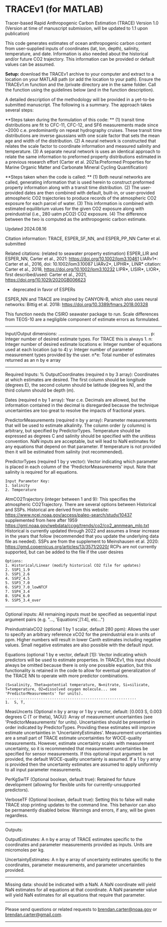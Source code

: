 # TRACEv1 (for MATLAB)
Tracer-based Rapid Anthropogenic Carbon Estimation (TRACE)
Version 1.0 (Version at time of manuscript submission, will be updated to 1.1 upon publication)

This code generates estimates of ocean anthropogenic carbon content from
user-supplied inputs of coordinates (lat, lon, depth), salinity,
temperature, and date. Information is also needed about the historical
and/or future CO2 trajectory.  This information can be provided or
default values can be assumed.  

**Setup:** download the TRACEv1 archive to your computer and extract to a location 
on your MATLAB path (or add the location to your path).  Ensure the TRACEv1.m 
function and the /private directory are in the same folder.  Call the function 
using the guidelines below (and in the function description).

A detailed description of the methodology will be provided in a yet-to-be submitted 
manuscript.  The following is a summary.  The approach takes several steps:

**Steps taken during the formulation of this code: **
(1) transit time distributions are fit to CFC-11, CFC-12, and SF6
measurements made since ~2000 c.e. predominantly on repeat hydrography
cruises. These transit time distributions are inverse gaussians with one
scale factor that sets the mean age and width of the distribution. (2) A
neural network is constructed that relates the scale factor to
coordinate information and measured salinity and temperature. (3) A
separate neural network is uses an identical approach to relate the same
information to preformed property distributions estimated in a previous
research effort (Carter et al. 2021a:Preformed Properties for Marine
Organic Matter and Carbonate Mineral Cycling Quantification)

**Steps taken when the code is called: **
(1) Both neural networks are called, generating information that is used 
herein to construct preformed property information along with a transit 
time distribution.  (2) The user-provided dates are then combined with 
default, built-in, or user-provided atmospheric CO2 trajectories to 
produce records of the atmospheric CO2 exposure for each parcel of water. 
(3) This information is combined with estimated equilibrium values for 
the given CO2 exposure along with preindustrial (i.e., 280 uatm pCO2) 
CO2 exposure.  (4) The difference between the two is computed as the 
anthropogenic carbon estimate.

Updated 2024.08.16

Citation information: 
TRACE, ESPER_SF_NN, and ESPER_PP_NN Carter et al. submitted

Related citations: (related to seawater property estimation)
ESPER_LIR and ESPER_NN, Carter et al., 2021: https://doi.org/10.1002/lom3.10461
LIARv1*: Carter et al., 2016, doi: 10.1002/lom3.10087
LIARv2*, LIPHR*, LINR* citation: Carter et al., 2018, https://doi.org/10.1002/lom3.10232
LIPR*, LISIR*, LIOR*, first described/used: Carter et al., 2021, https://doi.org/10.1029/2020GB006623
* deprecated in favor of ESPERs

ESPER_NN and TRACE are inspired by CANYON-B, which also uses neural networks: 
Bittig et al. 2018: https://doi.org/10.3389/fmars.2018.00328

This function needs the CSIRO seawater package to run.  Scale
differences from TEOS-10 are a negligible component of estimate errors
as formulated.

*************************************************************************
Input/Output dimensions:
.........................................................................
p: Integer number of desired  estimate types. For TRACE this is always 1.
n: Integer number of desired estimate locations
e: Integer number of equations used at each location (up to 4)
y: Integer number of parameter measurement types provided by the user.
n*e: Total number of estimates returned as an n by e array

*************************************************************************
Required Inputs:
%
OutputCoordinates (required n by 3 array): 
    Coordinates at which estimates are desired.  The first column should
    be longitude (degrees E), the second column should be latitude
    (degrees N), and the third column should be depth (m).

Dates (required n by 1 array):
    Year c.e.  Decimals are allowed, but the information contained in the
    decimal is disregarded because the technique uncertainties are too
    great to resolve the impacts of fractional years. 
    
PredictorMeasurements (required n by y array): 
    Parameter measurements that will be used to estimate alkalinity.  The
    column order (y columns) is arbitrary, but specified by
    PredictorTypes. Temperature should be expressed as degrees C and
    salinity should be specified with the unitless convention.  NaN
    inputs are acceptable, but will lead to NaN estimates for any
    equations that depend on that parameter.  If temperature is not
    provided then it will be estimated from salinity (not recommended).
    
PredictorTypes (required 1 by y vector): 
    Vector indicating which parameter is placed in each column of the
    'PredictorMeasurements' input.  Note that salinity is required for
    all equations.  
    
    Input Parameter Key: 
    1. Salinity
    2. Temperature
   
AtmCO2Trajectory (integer between 1 and 9):
    This specifies the atmospheric CO2Trajectory.
    There are several options between Historical and SSPs.
    Historical are derived from this website:
    https://www.ncei.noaa.gov/access/paleo-search/study/10437
    supplemented from here after 1959
    https://gml.noaa.gov/webdata/ccgg/trends/co2/co2_annmean_mlo.txt
    Historical is currently updated through 2022 and assumes a linear
    increase in the years that follow (recommended that you update the
    underlying data file as needed).
    SSPs are from the supplement to Meinshausen et al. 2020:
    https://gmd.copernicus.org/articles/13/3571/2020/
    RCPs are not currently supported, but can be added to the file if the
    user desires
   
    Options:
    1. Historical/Linear (modify historical CO2 file for updates)
    2. SSP1_1.9	
    3. SSP1_2.6	
    4. SSP2_4.5	
    5. SSP3_7.0	
    6. SSP3_7.0_lowNTCF	
    7. SSP4_3.4	
    8. SSP4_6.0	
    9. SSP5_3.4_over

*************************************************************************
Optional inputs:  All remaining inputs must be specified as sequential
input argument pairs (e.g. "..., 'Equations',[1:4], etc...")

PreindustrialxCO2 (optional 1 by 1 scalar, default 280 ppm): 
    Allows the user to specify an arbitrary reference xCO2 for the
    preindustrial era in units of ppm.  Higher numbers will result in
    lower Canth estimates including negative values.  Small negative
    estimates are also possible with the default input.
   
Equations (optional 1 by e vector, default [1]):
    Vector indicating which predictors will be used to estimate
    properties. In TRACEv1, this input should always be omitted because
    there is only one possible equation, but this functionality is
    retained in the code to allow for eventual generalization of the
    TRACE NN to operate with more predictor combinations.
    
    (S=salinity, Theta=potential temperature, N=nitrate, Si=silicate,
    T=temperature, O2=dissolved oxygen molecule... see
    'PredictorMeasurements' for units).
    ...........................................................
    1.  S, T,
   
MeasUncerts (Optional n by y array or 1 by y vector, default: [0.003 S,
    0.003 degrees C (T or theta), 1AOU]: Array of measurement
    uncertainties (see 'PredictorMeasurements' for units). Uncertainties
    should be presented in order indicated by PredictorTypes. Providing
    these estimates will improve estimate uncertainties in
    'UncertaintyEstimates'. Measurement uncertainties are a small part of
    TRACE estimate uncertainties for WOCE-quality measurements. However,
    estimate uncertainty scales with measurement uncertainty, so it is
    recommended that measurement uncertainties be specified for sensor
    measurements.  If this optional input argument is not provided, the
    default WOCE-quality uncertainty is assumed.  If a 1 by y array is
    provided then the uncertainty estimates are assumed to apply
    uniformly to all input parameter measurements.
   
PerKgSwTF (Optional boolean, default true): 
    Retained for future development (allowing for flexible units for
    currently-unsupported predictors).
   
VerboseTF (Optional boolean, default true): 
    Setting this to false will make TRACE stop printing updates to
    the command line.  This behavior can also be permanently disabled
    below. Warnings and errors, if any, will be given regardless.
   
*************************************************************************
Outputs:

OutputEstimates: 
    A n by e array of TRACE estimates specific to the coordinates and
    parameter measurements provided as inputs.  Units are micromoles per
    kg.
	
UncertaintyEstimates: 
    A n by e array of uncertainty estimates specific to the coordinates,
    parameter measurements, and parameter uncertainties provided.
    
*************************************************************************
Missing data: should be indicated with a NaN.  A NaN coordinate will
yield NaN estimates for all equations at that coordinate.  A NaN
parameter value will yield NaN estimates for all equations that require
that parameter.

*************************************************************************
Please send questions or related requests to brendan.carter@noaa.gov or
brendan.carter@gmail.com.
*************************************************************************
